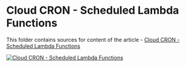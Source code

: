 # Cloud CRON - Scheduled Lambda Functions

This folder contains sources for content of the article - [Cloud CRON - Scheduled Lambda Functions](https://hands-on.cloud/cloud-cron-scheduled-lambda-functions/)

[![Cloud CRON - Scheduled Lambda Functions](https://hands-on.cloud/cloud-cron-scheduled-lambda-functions/Cloud-CRON-Scheduled-Lambda-Functions.png)](https://hands-on.cloud/cloud-cron-scheduled-lambda-functions/)
